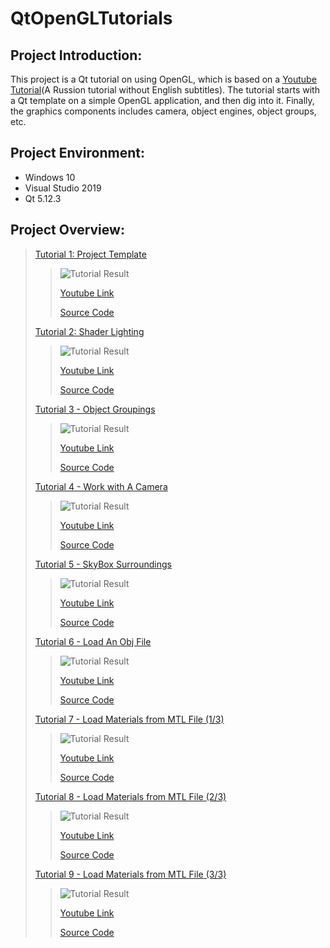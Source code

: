 QtOpenGLTutorials
=================

## Project Introduction:
This project is a Qt tutorial on using OpenGL, which is based on a [Youtube Tutorial](https://www.youtube.com/watch?v=HgoKrrf4iks&list=PL-hrQhpTB95LKMbttX47vCsNeGbJQVz1-)(A Russion tutorial without English subtitles). The tutorial starts with a Qt template on a simple OpenGL application, and then dig into it. Finally, the graphics components includes camera, object engines, object groups, etc.

## Project Environment:
* Windows 10
* Visual Studio 2019
* Qt 5.12.3

## Project Overview:
> [Tutorial 1: Project Template](https://github.com/jingyangcarl/QtOpenGLTutorials/tree/master/Code/Tutorial1/Tutorial1)
>
>> ![Tutorial Result](https://github.com/jingyangcarl/QtOpenGLTutorials/blob/master/Code/Tutorial1/Tutorial1/result.jpg)
>>
>> [Youtube Link](https://www.youtube.com/watch?v=HgoKrrf4iks)
>>
>> [Source Code](https://github.com/jingyangcarl/QtOpenGLTutorials/tree/master/Code/Tutorial1/Tutorial1)
>
> [Tutorial 2: Shader Lighting](https://github.com/jingyangcarl/QtOpenGLTutorials/tree/master/Code/Tutorial2/Tutorial2)
>
>> ![Tutorial Result](https://github.com/jingyangcarl/QtOpenGLTutorials/blob/master/Code/Tutorial2/Tutorial2/result.jpg)
>>
>> [Youtube Link](https://www.youtube.com/watch?v=Ww-aoNC8VQU)
>>
>> [Source Code](https://github.com/jingyangcarl/QtOpenGLTutorials/tree/master/Code/Tutorial2/Tutorial2)
>
> [Tutorial 3 - Object Groupings](https://github.com/jingyangcarl/QtOpenGLTutorials/tree/master/Code/Tutorial3/Tutorial3)
>
>> ![Tutorial Result](https://github.com/jingyangcarl/QtOpenGLTutorials/blob/master/Code/Tutorial3/Tutorial3/result.jpg)
>>
>> [Youtube Link](https://www.youtube.com/watch?v=OyPlRxBRJqs)
>>
>> [Source Code](https://github.com/jingyangcarl/QtOpenGLTutorials/tree/master/Code/Tutorial3/Tutorial3)
>
> [Tutorial 4 - Work with A Camera](https://github.com/jingyangcarl/QtOpenGLTutorials/tree/master/Code/Tutorial4/Tutorial4)
>
>> ![Tutorial Result](https://github.com/jingyangcarl/QtOpenGLTutorials/blob/master/Code/Tutorial4/Tutorial4/result.jpg)
>>
>> [Youtube Link](https://www.youtube.com/watch?v=Un6pCMT5HDE)
>>
>> [Source Code](https://github.com/jingyangcarl/QtOpenGLTutorials/tree/master/Code/Tutorial4/Tutorial4)
>
> [Tutorial 5 - SkyBox Surroundings](https://github.com/jingyangcarl/QtOpenGLTutorials/tree/master/Code/Tutorial5/Tutorial5)
>
>> ![Tutorial Result](https://github.com/jingyangcarl/QtOpenGLTutorials/blob/master/Code/Tutorial5/Tutorial5/result.gif)
>>
>> [Youtube Link](https://www.youtube.com/watch?v=-adEM8bTaeo)
>>
>> [Source Code](https://github.com/jingyangcarl/QtOpenGLTutorials/tree/master/Code/Tutorial5/Tutorial5)
>
> [Tutorial 6 - Load An Obj File](https://github.com/jingyangcarl/QtOpenGLTutorials/tree/master/Code/Tutorial6/Tutorial6)
>
>> ![Tutorial Result](https://github.com/jingyangcarl/QtOpenGLTutorials/blob/master/Code/Tutorial6/Tutorial6/result.gif)
>>
>> [Youtube Link](https://www.youtube.com/watch?v=yM9v9vnNoIE)
>>
>> [Source Code](https://github.com/jingyangcarl/QtOpenGLTutorials/tree/master/Code/Tutorial6/Tutorial6)
>
> [Tutorial 7 - Load Materials from MTL File (1/3)](https://github.com/jingyangcarl/QtOpenGLTutorials/tree/master/Code/Tutorial7/Tutorial7)
>
>> ![Tutorial Result](https://github.com/jingyangcarl/QtOpenGLTutorials/blob/master/Code/Tutorial7/Tutorial7/result.gif)
>>
>> [Youtube Link](https://www.youtube.com/watch?v=AEK_-4rtF1o)
>>
>> [Source Code](https://github.com/jingyangcarl/QtOpenGLTutorials/tree/master/Code/Tutorial7/Tutorial7)
>
> [Tutorial 8 - Load Materials from MTL File (2/3)](https://github.com/jingyangcarl/QtOpenGLTutorials/tree/master/Code/Tutorial8/Tutorial8)
>
>> ![Tutorial Result](https://github.com/jingyangcarl/QtOpenGLTutorials/blob/master/Code/Tutorial8/Tutorial8/result.gif)
>>
>> [Youtube Link](https://www.youtube.com/watch?v=71HR8glNudc)
>>
>> [Source Code](https://github.com/jingyangcarl/QtOpenGLTutorials/tree/master/Code/Tutorial8/Tutorial8)
>
> [Tutorial 9 - Load Materials from MTL File (3/3)](https://github.com/jingyangcarl/QtOpenGLTutorials/tree/master/Code/Tutorial9/Tutorial9)
>
>> ![Tutorial Result](https://github.com/jingyangcarl/QtOpenGLTutorials/blob/master/Code/Tutorial9/Tutorial9/result.gif)
>>
>> [Youtube Link](https://www.youtube.com/watch?v=TadCATIDZ2c)
>>
>> [Source Code](https://github.com/jingyangcarl/QtOpenGLTutorials/tree/master/Code/Tutorial9/Tutorial9)
>